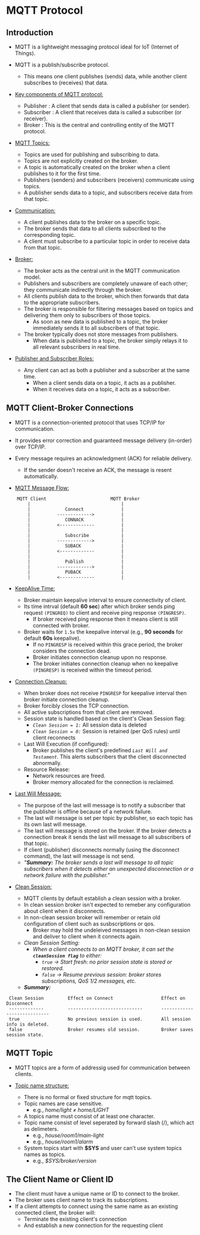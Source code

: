 # MQTT Protocol

## Introduction

- MQTT is a lightweight messaging protocol ideal for IoT (Internet of Things).
- MQTT is a publish/subscribe protocol.
	- This means one client publishes (sends) data, while another client subscribes to (receives) that data.

- <ins>Key components of MQTT protocol:</ins>
	- Publisher  : A client that sends data is called a publisher (or sender).
	- Subscriber : A client that receives data is called a subscriber (or receiver).
	- Broker     : This is the central and controlling entity of the MQTT protocol.

- <ins>MQTT Topics:</ins>
	- Topics are used for publishing and subscribing to data.
	- Topics are not explicitly created on the broker.
	- A topic is automatically created on the broker when a client publishes to it for the first time.
	- Publishers (senders) and subscribers (receivers) communicate using topics.
	- A publisher sends data to a topic, and subscribers receive data from that topic.

- <ins>Communication:</ins>
	- A client publishes data to the broker on a specific topic.
	- The broker sends that data to all clients subscribed to the corresponding topic.
	- A client must subscribe to a particular topic in order to receive data from that topic.	
		
- <ins>Broker:</ins>
	- The broker acts as the central unit in the MQTT communication model.
	- Publishers and subscribers are completely unaware of each other; they communicate indirectly through the broker.
	- All clients publish data to the broker, which then forwards that data to the appropriate subscribers.
	- The broker is responsible for filtering messages based on topics and delivering them only to subscribers of those topics.
		- As soon as new data is published to a topic, the broker immediately sends it to all subscribers of that topic.
	- The broker typically does not store messages from publishers.
		- When data is published to a topic, the broker simply relays it to all relevant subscribers in real time.

- <ins>Publisher and Subscriber Roles:</ins>
	- Any client can act as both a publisher and a subscriber at the same time.
		- When a client sends data on a topic, it acts as a publisher.
		- When it receives data on a topic, it acts as a subscriber.

## MQTT Client-Broker Connections

- MQTT is a connection-oriented protocol that uses TCP/IP for communication.
- It provides error correction and guaranteed message delivery (in-order) over TCP/IP.
- Every message requires an acknowledgment (ACK) for reliable delivery.
	- If the sender doesn't receive an ACK, the message is resent automatically.

- <ins>MQTT Message Flow:</ins>

```
	MQTT Client                        MQTT Broker
	    |                                  |
	    |             Connect              |
	    |          ------------->          |
  	    |             CONNACK              |
  	    |          <-------------          |
  	    |                                  |
  	    |             Subscribe            |
  	    |          ------------->          |
  	    |             SUBACK               |
  	    |          <-------------          |
  	    |                                  |
  	    |             Publish              |
  	    |          ------------->          |
  	    |             PUBACK               |
  	    |          <-------------          |
```

- <ins>KeepAlive Time:</ins>
	- Broker maintain keepalive interval to ensure connectivity of client.
	- Its time intrval (default __60 sec__) after which broker sends ping request `(PINGREQ)` to client and receive ping response `(PINGRESP)`.
		- If broker received ping response then it means client is still connected with broker.
	- Broker waits for `1.5x` the keepalive interval (e.g., __90 seconds__ for default __60s__ keepalive).
		- If no `PINGRESP` is received within this grace period, the broker considers the connection dead.
		- Broker initiates connection cleanup upon no response.
		- The broker initiates connection cleanup when no keepalive `(PINGRESP)` is received within the timeout period.

- <ins>Connection Cleanup:</ins>
	- When broker does not receive `PINGRESP` for keepalive interval then broker initiate connection cleanup.
	- Broker forcibly closes the TCP connection.
	- All active subscriptions from that client are removed.
	- Session state is handled based on the client's Clean Session flag:
		- *`Clean Session = 1:`* All session data is deleted
		- *`Clean Session = 0:`* Session is retained (per QoS rules) until client reconnects
	- Last Will Execution (if configured):
		- Broker publishes the client's predefined *`Last Will and Testament`*. This alerts subscribers that the client disconnected abnormally.
	- Resource Release:
		- Network resources are freed.
		- Broker memory allocated for the connection is reclaimed.
		
- <ins>Last Will Message:</ins>
	- The purpose of the last will message is to notify a subscriber that the publisher is offline because of a network failure.
	- The last will message is set per topic by publisher, so each topic has its own last will message.
	- The last will message is stored on the broker. If the broker detects a connection break it sends the last will message to all subscribers of that topic.
	- If client (publisher) disconnects normally (using the disconnect command), the last will message is not send.
	- *"__Summary:__ The broker sends a last will message to all topic subscribers when it detects either an unexpected disconnection or a network failure with the publisher."*
	
- <ins>Clean Session:</ins>
	- MQTT clients by default establish a clean session with a broker.
	- In clean session broker isn't expected to remeber any configuration about client when it disconnects.
	- In non-clean session broker will remember or retain old configuration of client such as susbscriptions or qos.
		- Broker may hold the undeleived messages in non-clean session and deliver to client when it connects again.
	- *Clean Session Setting:*
		- *When a client connects to an MQTT broker, it can set the __`cleanSession flag`__ to either:*
			- *`true` → Start fresh: no prior session state is stored or restored.*
			- *`false` → Resume previous session: broker stores subscriptions, QoS 1/2 messages, etc.*
	- *__Summary:__*
	
```
 Clean Session         Effect on Connect                  Effect on Disconnect
 -------------         ----------------------------       ----------------------------
 true	               No previous session is used.       All session info is deleted.
 false                 Broker resumes old session.        Broker saves session state.
```

## MQTT Topic

- MQTT topics are a form of addressig used for communication between clients.

- <ins>Topic name structure:</ins>
	- There is no formal or fixed structure for mqtt topics.
	- Topic names are case sensitive.
		- e.g., *home/light ≠ home/LIGHT*
	- A topics name must consist of at least one character.
	- Topic name consist of level seperated by forward slash (/), which act as delimeters.
		- e.g., *house/room1/main-light*
		- e.g., *house/room1/alarm*
	- System topics start with __$SYS__ and user can't use system topics names as topics.
		- e.g., *$SYS/broker/version*

## The Client Name or Client ID

- The client must have a unique name or ID to connect to the broker.
- The broker uses client name to track its subscriptions.
- If a client attempts to connect using the same name as an existing connected client, the broker will:
	- Terminate the existing client's connection
	- And establish a new connection for the requesting client
	
